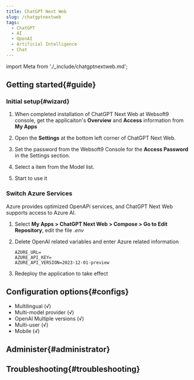 ```yaml
---
title: ChatGPT Next Web
slug: /chatgptnextweb
tags:
  - ChatGPT
  - AI
  - OpenAI
  - Artificial Intelligence
  - Chat
---
```


import Meta from './_include/chatgptnextweb.md';

<Meta name="meta" />

## Getting started{#guide}

### Initial setup{#wizard}

1. When completed installation of ChatGPT Next Web at Websoft9 console, get the applicaiton's **Overview** and **Access** information from **My Apps**  

2. Open the **Settings** at the bottom left corner of ChatGPT Next Web.

3. Set the password from the Websoft9 Console for the **Access Password** in the Settings section.

4. Select a item from the Model list.

5. Start to use it

### Switch Azure Services

Azure provides optimized OpenAPi services, and ChatGPT Next Web supports access to Azure AI.

1. Select **My Apps > ChatGPT Next Web > Compose > Go to Edit Repository**, edit the file *.env*  

2. Delete OpenAI related variables and enter Azure related information  
   ```
   AZURE_URL=
   AZURE_API_KEY=
   AZURE_API_VERSION=2023-12-01-preview
   ```
3. Redeploy the application to take effect  

## Configuration options{#configs}

- Multilingual (√)
- Multi-model provider (√)
- OpenAI Multiple versions (√)
- Multi-user (√)
- Mobile (√)

## Administer{#administrator}

## Troubleshooting{#troubleshooting}
